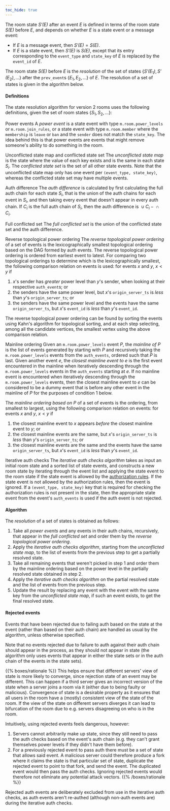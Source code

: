 ```yaml
---
toc_hide: true
---
```


The room state *S′(E)* after an event *E* is defined in terms of the
room state *S(E)* before *E*, and depends on whether *E* is a state
event or a message event:

-   If *E* is a message event, then *S′(E)* = *S(E)*.
-   If *E* is a state event, then *S′(E)* is *S(E)*, except that its
    entry corresponding to the `event_type` and `state_key` of *E* is
    replaced by the `event_id` of *E*.

The room state *S(E)* before *E* is the *resolution* of the set of
states {*S′(E*<sub>1</sub>*)*, *S′(E*<sub>2</sub>*)*, …}
after the `prev_event`s {*E*<sub>1</sub>, *E*<sub>2</sub>, …} of *E*.
The resolution of a set of states is given in the algorithm below.

#### Definitions

The state resolution algorithm for version 2 rooms uses the following
definitions, given the set of room states
{*S*<sub>1</sub>, *S*<sub>2</sub>, …}:

Power events
A *power event* is a state event with type `m.room.power_levels` or
`m.room.join_rules`, or a state event with type `m.room.member` where
the `membership` is `leave` or `ban` and the `sender` does not match the
`state_key`. The idea behind this is that power events are events that
might remove someone's ability to do something in the room.

Unconflicted state map and conflicted state set
The *unconflicted state map* is the state where the value of each key
exists and is the same in each state *S*<sub>*i*</sub>. The *conflicted
state set* is the set of all other state events. Note that the
unconflicted state map only has one event per `(event_type, state_key)`,
whereas the conflicted state set may have multiple events.

Auth difference
The *auth difference* is calculated by first calculating the full auth
chain for each state *S*<sub>*i*</sub>, that is the union of the auth
chains for each event in *S*<sub>*i*</sub>, and then taking every event
that doesn't appear in every auth chain. If *C*<sub>*i*</sub> is the
full auth chain of *S*<sub>*i*</sub>, then the auth difference is
 ∪ *C*<sub>*i*</sub> −  ∩ *C*<sub>*i*</sub>.

Full conflicted set
The *full conflicted set* is the union of the conflicted state set and
the auth difference.

Reverse topological power ordering
The *reverse topological power ordering* of a set of events is the
lexicographically smallest topological ordering based on the DAG formed
by auth events. The reverse topological power ordering is ordered from
earliest event to latest. For comparing two topological orderings to
determine which is the lexicographically smallest, the following
comparison relation on events is used: for events *x* and *y*,
*x* &lt; *y* if

1.  *x*'s sender has *greater* power level than *y*'s sender, when
    looking at their respective `auth_event`s; or
2.  the senders have the same power level, but *x*'s `origin_server_ts`
    is *less* than *y*'s `origin_server_ts`; or
3.  the senders have the same power level and the events have the same
    `origin_server_ts`, but *x*'s `event_id` is *less* than *y*'s
    `event_id`.

The reverse topological power ordering can be found by sorting the
events using Kahn's algorithm for topological sorting, and at each step
selecting, among all the candidate vertices, the smallest vertex using
the above comparison relation.

Mainline ordering
Given an `m.room.power_levels` event *P*, the *mainline of* *P* is the
list of events generated by starting with *P* and recursively taking the
`m.room.power_levels` events from the `auth_events`, ordered such that
*P* is last. Given another event *e*, the *closest mainline event to*
*e* is the first event encountered in the mainline when iteratively
descending through the `m.room.power_levels` events in the `auth_events`
starting at *e*. If no mainline event is encountered when iteratively
descending through the `m.room.power_levels` events, then the closest
mainline event to *e* can be considered to be a dummy event that is
before any other event in the mainline of *P* for the purposes of
condition 1 below.

The *mainline ordering based on* *P* of a set of events is the ordering,
from smallest to largest, using the following comparison relation on
events: for events *x* and *y*, *x* &lt; *y* if

1.  the closest mainline event to *x* appears *before* the closest
    mainline event to *y*; or
2.  the closest mainline events are the same, but *x*'s
    `origin_server_ts` is *less* than *y*'s `origin_server_ts`; or
3.  the closest mainline events are the same and the events have the
    same `origin_server_ts`, but *x*'s `event_id` is *less* than *y*'s
    `event_id`.

Iterative auth checks
The *iterative auth checks algorithm* takes as input an initial room
state and a sorted list of state events, and constructs a new room state
by iterating through the event list and applying the state event to the
room state if the state event is allowed by the [authorization
rules](/server-server-api#authorization-rules).
If the state event is not allowed by the authorization rules, then the
event is ignored. If a `(event_type, state_key)` key that is required
for checking the authorization rules is not present in the state, then
the appropriate state event from the event's `auth_events` is used if
the auth event is not rejected.

#### Algorithm

The *resolution* of a set of states is obtained as follows:

1.  Take all *power events* and any events in their auth chains,
    recursively, that appear in the *full conflicted set* and order them
    by the *reverse topological power ordering*.
2.  Apply the *iterative auth checks algorithm*, starting from the
    *unconflicted state map*, to the list of events from the previous
    step to get a partially resolved state.
3.  Take all remaining events that weren't picked in step 1 and order
    them by the mainline ordering based on the power level in the
    partially resolved state obtained in step 2.
4.  Apply the *iterative auth checks algorithm* on the partial resolved
    state and the list of events from the previous step.
5.  Update the result by replacing any event with the event with the
    same key from the *unconflicted state map*, if such an event exists,
    to get the final resolved state.

#### Rejected events

Events that have been rejected due to failing auth based on the state at
the event (rather than based on their auth chain) are handled as usual
by the algorithm, unless otherwise specified.

Note that no events rejected due to failure to auth against their auth
chain should appear in the process, as they should not appear in state
(the algorithm only uses events that appear in either the state sets or
in the auth chain of the events in the state sets).

{{% boxes/rationale %}}
This helps ensure that different servers' view of state is more likely
to converge, since rejection state of an event may be different. This
can happen if a third server gives an incorrect version of the state
when a server joins a room via it (either due to being faulty or
malicious). Convergence of state is a desirable property as it ensures
that all users in the room have a (mostly) consistent view of the state
of the room. If the view of the state on different servers diverges it
can lead to bifurcation of the room due to e.g. servers disagreeing on
who is in the room.

Intuitively, using rejected events feels dangerous, however:

1.  Servers cannot arbitrarily make up state, since they still need to
    pass the auth checks based on the event's auth chain (e.g. they
    can't grant themselves power levels if they didn't have them
    before).
2.  For a previously rejected event to pass auth there must be a set of
    state that allows said event. A malicious server could therefore
    produce a fork where it claims the state is that particular set of
    state, duplicate the rejected event to point to that fork, and send
    the event. The duplicated event would then pass the auth checks.
    Ignoring rejected events would therefore not eliminate any potential
    attack vectors.
{{% /boxes/rationale %}}

Rejected auth events are deliberately excluded from use in the iterative
auth checks, as auth events aren't re-authed (although non-auth events
are) during the iterative auth checks.
